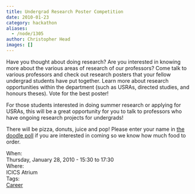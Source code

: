 ```yaml
---
title: Undergrad Research Poster Competition
date: 2010-01-23
category: hackathon
aliases:
  - /node/1305
author: Christopher Head
images: []
---
```


<div class="field field-name-body field-type-text-with-summary field-label-hidden"><div class="field-items"><div class="field-item even"><p>Have you thought about doing research? Are you interested in knowing more about the various areas of research of our professors? Come talk to various professors and check out research posters that your fellow undergrad students have put together. Learn more about research<br>
opportunities within the department (such as USRAs, directed studies, and honours theses). Vote for the best poster!</p>
<p>For those students interested in doing summer research or applying for USRAs, this will be a great opportunity for you to talk to professors who have ongoing research projects for undergrads!</p>
<p>There will be pizza, donuts, juice and pop! Please enter your name in <a href="https://www.doodle.com/uabcsbapfa9ihgfu">the doodle poll</a> if you are interested in coming so we know how much food to order.</p>
</div></div></div><div class="field field-name-field-dates field-type-datetime field-label-above"><div class="field-label">When:&#xA0;</div><div class="field-items"><div class="field-item even"><span class="date-display-single">Thursday, January 28, 2010 - <span class="date-display-range"><span class="date-display-start">15:30</span> to <span class="date-display-end">17:30</span></span></span></div></div></div><div class="field field-name-field-location field-type-text field-label-above"><div class="field-label">Where:&#xA0;</div><div class="field-items"><div class="field-item even">ICICS Atrium</div></div></div>    <footer>
    <div class="field field-name-field-tags field-type-taxonomy-term-reference field-label-above"><div class="field-label">Tags:&#xA0;</div><div class="field-items"><div class="field-item even"><a href="/career">Career</a></div></div></div>      </footer>

